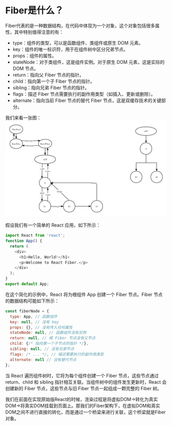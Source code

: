 # Fiber是什么？
Fiber代表的是一种数据结构，在代码中体现为一个对象，这个对象包括很多属性，其中特别值得注意的有：

- type：组件的类型，可以是函数组件、类组件或原生 DOM 元素。
- key：组件的唯一标识符，用于在组件树中区分兄弟节点。
- props：组件的属性。
- stateNode：对于类组件，这是组件实例。对于原生 DOM 元素，这是实际的 DOM 节点。
- return：指向父 Fiber 节点的指针。
- child：指向第一个子 Fiber 节点的指针。
- sibling：指向兄弟 Fiber 节点的指针。
- flags：描述 Fiber 节点需要执行的副作用类型（如插入、更新或删除）。
- alternate：指向当前 Fiber 节点的替代 Fiber 节点，这是双缓存技术的关键部分。

我们来看一张图：
![FiberNode](./images/FiberNode.png)

假设我们有一个简单的 React 应用，如下所示：
```js
import React from 'react';
function App() {
  return (
    <div>
      <h1>Hello, World!</h1>
      <p>Welcome to React Fiber.</p>
    </div>
  );
}
export default App;
```
在这个简化的示例中，React 将为根组件 App 创建一个 Fiber 节点。Fiber 节点的数据结构可能如下所示：
```js
const fiberNode = {
  type: App, // 函数组件
  key: null, // 没有 key
  props: {}, // 没有传入任何属性
  stateNode: null, // 函数组件没有实例
  return: null, // 根 Fiber 节点没有父节点
  child: {/* 指向第一个子节点的指针 */},
  sibling: null, // 没有兄弟节点
  flags: /* ... */, // 描述需要执行的副作用类型
  alternate: null // 没有替代节点
};

```
当 React 遍历组件树时，它将为每个组件创建一个 Fiber 节点，这些节点通过 return、child 和 sibling 指针相互关联。当组件树中的组件发生更新时，React 会创建新的 Fiber 节点，这些节点与旧 Fiber 节点一起组成一颗完整的 Fiber 树。

我们在前面在实现原始版React的时候，渲染过程是将虚拟DOM->转化为真实DOM->将真实DOM挂载到页面上。那我们的Fiber架构下，在虚拟DOM和真实DOM之间不进行直接的转化，而是通过一个桥梁来进行关联，这个桥梁就是Fiber对象。